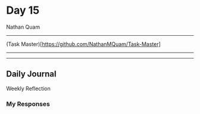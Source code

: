 # Day 15
Nathan Quam

---

(Task Master)[https://github.com/NathanMQuam/Task-Master]

---
---

## Daily Journal

Weekly Reflection

### My Responses

